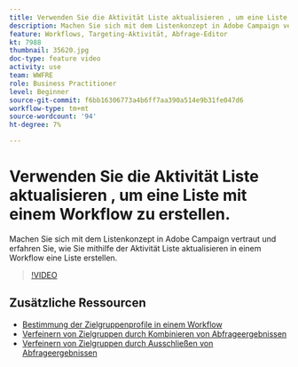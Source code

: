 ```yaml
---
title: Verwenden Sie die Aktivität Liste aktualisieren , um eine Liste mit einem Workflow zu erstellen.
description: Machen Sie sich mit dem Listenkonzept in Adobe Campaign vertraut und erfahren Sie, wie Sie mithilfe der Aktivität Liste aktualisieren in einem Workflow eine Liste erstellen.
feature: Workflows, Targeting-Aktivität, Abfrage-Editor
kt: 7988
thumbnail: 35620.jpg
doc-type: feature video
activity: use
team: WWFRE
role: Business Practitioner
level: Beginner
source-git-commit: f6bb16306773a4b6ff7aa390a514e9b31fe047d6
workflow-type: tm+mt
source-wordcount: '94'
ht-degree: 7%

---
```



# Verwenden Sie die Aktivität Liste aktualisieren , um eine Liste mit einem Workflow zu erstellen.

Machen Sie sich mit dem Listenkonzept in Adobe Campaign vertraut und erfahren Sie, wie Sie mithilfe der Aktivität Liste aktualisieren in einem Workflow eine Liste erstellen.

>[!VIDEO](https://video.tv.adobe.com/v/35620?quality=12)

## Zusätzliche Ressourcen

* [Bestimmung der Zielgruppenprofile in einem Workflow](/help/profile-management/target-profiles-in-a-workflow.md)
* [Verfeinern von Zielgruppen durch Kombinieren von Abfrageergebnissen](/help/process-management/refine-targets-by-combining-query-results.md)
* [Verfeinern von Zielgruppen durch Ausschließen von Abfrageergebnissen](/help/process-management/refine-targets-by-excluding-query-results.md)
